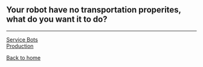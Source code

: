 ## Your robot have no transportation properites, what do you want it to do?

--------------

[Service Bots](../end/CSB.md)  
[Production](../end/APM.md)  

[Back to home](../home.md)  